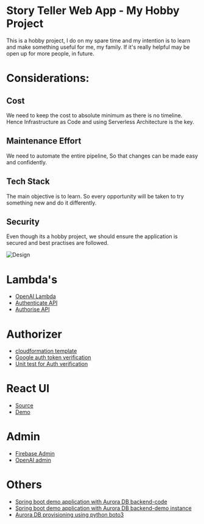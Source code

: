 # Story Teller Web App - My Hobby Project

This is a hobby project, I do on my spare time and my intention is to learn and make something useful for me, my family. If it's really helpful may be open up for more people, in future.

# Considerations:
## Cost
We need to keep the cost to absolute minimum as there is no timeline. Hence Infrastructure as Code and using Serverless Architecture is the key. 
## Maintenance Effort
We need to automate the entire pipeline, So that changes can be made easy and confidently.
## Tech Stack
The main objective is to learn. So every opportunity will be taken to try something new and do it differently. 
## Security
Even though its a hobby project, we should ensure the application is secured and best practises are followed.

![Design](https://github.com/madhusudhanan-mohan/documentation/blob/main/openAI.png?raw=true)

# Lambda's
- [OpenAI Lambda](https://github.com/my-secret-project/lambda/tree/main/src/chatgpt-api)
- [Authenticate API](https://github.com/my-secret-project/lambda/tree/main/src/authenticate)
- [Authorise API](https://github.com/my-secret-project/lambda/tree/main/src/authorise)

# Authorizer
- [cloudformation template](https://github.com/my-secret-project/lambda/blob/main/template.yaml#L52)
- [Google auth token verification](https://github.com/my-secret-project/lambda/blob/main/src/authorise/authValidator.ts#L20)
- [Unit test for Auth verification](https://github.com/my-secret-project/lambda/blob/main/test/hello.spec.js#L31)

# React UI
- [Source](https://github.com/my-secret-project/storytellerweb)
- [Demo](http://madhu-learning-aws-storytellerweb.s3-website-ap-southeast-2.amazonaws.com)

# Admin
- [Firebase Admin](https://console.firebase.google.com/project/story-teller-9c304/overview)
- [OpenAI admin](https://platform.openai.com/account/members)

# Others
- [Spring boot demo application with Aurora DB backend-code](https://github.com/my-secret-project/springboot-demo)
- [Spring boot demo application with Aurora DB backend-demo instance](http://ec2-54-146-77-17.compute-1.amazonaws.com:8080/demo/greeting)
- [Aurora DB provisioning using python boto3](https://github.com/my-secret-project/aurora-mysql)

